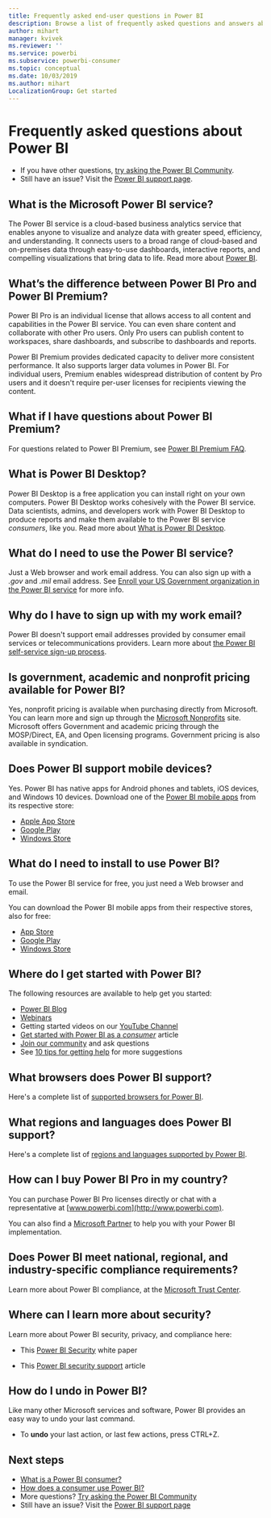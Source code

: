 ```yaml
---
title: Frequently asked end-user questions in Power BI
description: Browse a list of frequently asked questions and answers about the Power BI service and the Power BI mobile apps.
author: mihart
manager: kvivek
ms.reviewer: ''
ms.service: powerbi
ms.subservice: powerbi-consumer
ms.topic: conceptual
ms.date: 10/03/2019
ms.author: mihart
LocalizationGroup: Get started
---
```


# Frequently asked questions about Power BI

* If you have other questions, [try asking the Power BI Community](http://community.powerbi.com/).
* Still have an issue? Visit the [Power BI support page](https://powerbi.microsoft.com/support/).

## What is the Microsoft Power BI service?

The Power BI service is a cloud-based business analytics service that enables anyone to visualize and analyze data with greater speed, efficiency, and understanding. It connects users to a broad range of cloud-based and on-premises data through easy-to-use dashboards, interactive reports, and compelling visualizations that bring data to life. Read more about [Power BI](../fundamentals/power-bi-overview.md).

## What’s the difference between Power BI Pro and Power BI Premium?

Power BI Pro is an individual license that allows access to all content and capabilities in the Power BI service. You can even share content and collaborate with other Pro users. Only Pro users can publish content to workspaces, share dashboards, and subscribe to dashboards and reports.

Power BI Premium provides dedicated capacity to deliver more consistent performance. It also supports larger data volumes in Power BI. For individual users, Premium enables widespread distribution of content by Pro users and it doesn't require per-user licenses for recipients viewing the content.

## What if I have questions about Power BI Premium?

For questions related to Power BI Premium, see [Power BI Premium FAQ](../service-premium-faq.md).

## What is Power BI Desktop?

Power BI Desktop is a free application you can install right on your own computers. Power BI Desktop works cohesively with the Power BI service.  Data scientists, admins, and developers work with Power BI Desktop to produce reports and make them available to the Power BI service *consumers*, like you. Read more about [What is Power BI Desktop](../desktop-what-is-desktop.md).

## What do I need to use the Power BI service?

Just a Web browser and work email address. You can also sign up with a *.gov* and *.mil* email address. See [Enroll your US Government organization in the Power BI service](../service-govus-signup.md) for more info.

## Why do I have to sign up with my work email?

Power BI doesn't support email addresses provided by consumer email services or telecommunications providers. Learn more about [the Power BI self-service sign-up process](../service-self-service-signup-for-power-bi.md).

## Is government, academic and nonprofit pricing available for Power BI?

Yes, nonprofit pricing is available when purchasing directly from Microsoft. You can learn more and sign up through the [Microsoft Nonprofits](https://www.microsoft.com/nonprofits/power-bi) site. Microsoft offers Government and academic pricing through the MOSP/Direct, EA, and Open licensing programs. Government pricing is also available in syndication.

## Does Power BI support mobile devices?

Yes. Power BI has native apps for Android phones and tablets, iOS devices, and Windows 10 devices. Download one of the [Power BI mobile apps](https://powerbi.microsoft.com/mobile) from its respective store:  

* [Apple App Store](http://go.microsoft.com/fwlink/?LinkId=526218)
* [Google Play](http://go.microsoft.com/fwlink/?LinkID=544867&clcid=0x409)
* [Windows Store](http://go.microsoft.com/fwlink/?LinkId=526478)

## What do I need to install to use Power BI?

To use the Power BI service for free, you just need a Web browser and email.

You can download the Power BI mobile apps from their respective stores, also for free:

* [App Store](http://go.microsoft.com/fwlink/?LinkId=526218)
* [Google Play](http://go.microsoft.com/fwlink/?LinkID=544867&clcid=0x409)
* [Windows Store](http://go.microsoft.com/fwlink/?LinkId=526478)

## Where do I get started with Power BI?

The following resources are available to help get you started:

* [Power BI Blog](http://blogs.msdn.com/b/powerbi/)
* [Webinars](../webinars.md)
* Getting started videos on our [YouTube Channel](https://www.youtube.com/user/mspowerbi)
* [Get started with Power BI as a *consumer*](power-bi-consumer-landing.md) article
* [Join our community](https://community.powerbi.com/) and ask questions
* See [10 tips for getting help](../service-tips-for-finding-help.md) for more suggestions

## What browsers does Power BI support?

Here's a complete list of [supported browsers for Power BI](../service-browser-support.md).

## What regions and languages does Power BI support?

Here's a complete list of [regions and languages supported by Power BI](../supported-languages-countries-regions.md).

## How can I buy Power BI Pro in my country?

You can purchase Power BI Pro licenses directly or chat with a representative at [www.powerbi.com](http://www.powerbi.com).

You can also find a [Microsoft Partner](https://partner.microsoft.com/) to help you with your Power BI implementation.

## Does Power BI meet national, regional, and industry-specific compliance requirements?

Learn more about Power BI compliance, at the [Microsoft Trust Center](http://go.microsoft.com/fwlink/?LinkId=785324).

## Where can I learn more about security?

Learn more about Power BI security, privacy, and compliance here:

* This [Power BI Security](http://go.microsoft.com/fwlink/?LinkId=829185) white paper

* This [Power BI security support](../service-admin-power-bi-security.md) article

## How do I undo in Power BI?

Like many other Microsoft services and software, Power BI provides an easy way to undo your last command.

* To **undo** your last action, or last few actions, press CTRL+Z.

## Next steps

* [What is a Power BI consumer?](end-user-consumer.md)
* [How does a consumer use Power BI?](end-user-reading-view.md)
* More questions? [Try asking the Power BI Community](http://community.powerbi.com/)
* Still have an issue? Visit the [Power BI support page](https://powerbi.microsoft.com/support/)